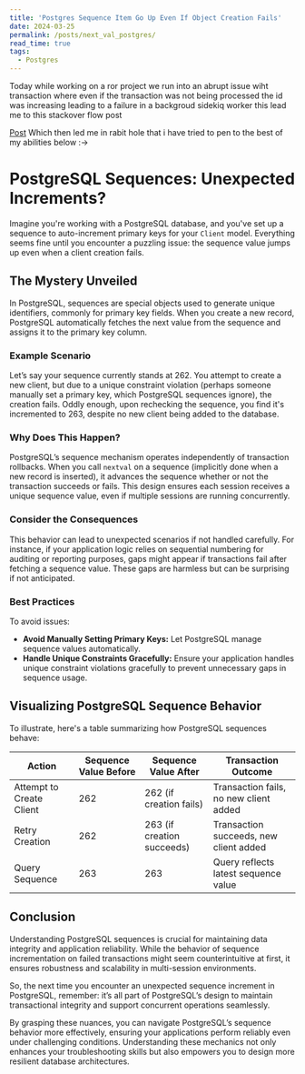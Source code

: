 ```yaml
---
title: 'Postgres Sequence Item Go Up Even If Object Creation Fails'
date: 2024-03-25
permalink: /posts/next_val_postgres/
read_time: true
tags:
  - Postgres
---
```


Today while working  on a ror project we run into an abrupt issue wiht transaction where even if the transaction was not being processed the id was increasing leading to a failure in a backgroud sidekiq worker this lead me to this stackover flow post

[Post](https://stackoverflow.com/questions/50650010/why-does-postgres-sequence-item-go-up-even-if-object-creation-fails)
Which then led me in rabit hole that i have tried to pen to the best of my abilities below :->


# PostgreSQL Sequences: Unexpected Increments?

Imagine you're working with a PostgreSQL database, and you've set up a sequence to auto-increment primary keys for your `Client` model. Everything seems fine until you encounter a puzzling issue: the sequence value jumps up even when a client creation fails.

## The Mystery Unveiled

In PostgreSQL, sequences are special objects used to generate unique identifiers, commonly for primary key fields. When you create a new record, PostgreSQL automatically fetches the next value from the sequence and assigns it to the primary key column.

### Example Scenario

Let’s say your sequence currently stands at 262. You attempt to create a new client, but due to a unique constraint violation (perhaps someone manually set a primary key, which PostgreSQL sequences ignore), the creation fails. Oddly enough, upon rechecking the sequence, you find it's incremented to 263, despite no new client being added to the database.

### Why Does This Happen?

PostgreSQL’s sequence mechanism operates independently of transaction rollbacks. When you call `nextval` on a sequence (implicitly done when a new record is inserted), it advances the sequence whether or not the transaction succeeds or fails. This design ensures each session receives a unique sequence value, even if multiple sessions are running concurrently.

### Consider the Consequences

This behavior can lead to unexpected scenarios if not handled carefully. For instance, if your application logic relies on sequential numbering for auditing or reporting purposes, gaps might appear if transactions fail after fetching a sequence value. These gaps are harmless but can be surprising if not anticipated.

### Best Practices

To avoid issues:
- **Avoid Manually Setting Primary Keys:** Let PostgreSQL manage sequence values automatically.
- **Handle Unique Constraints Gracefully:** Ensure your application handles unique constraint violations gracefully to prevent unnecessary gaps in sequence usage.

## Visualizing PostgreSQL Sequence Behavior

To illustrate, here's a table summarizing how PostgreSQL sequences behave:

| Action                 | Sequence Value Before | Sequence Value After  | Transaction Outcome                 |
|------------------------|-----------------------|-----------------------|-------------------------------------|
| Attempt to Create Client | 262                   | 262 (if creation fails)| Transaction fails, no new client added |
| Retry Creation          | 262                   | 263 (if creation succeeds) | Transaction succeeds, new client added |
| Query Sequence          | 263                   | 263                   | Query reflects latest sequence value |

## Conclusion

Understanding PostgreSQL sequences is crucial for maintaining data integrity and application reliability. While the behavior of sequence incrementation on failed transactions might seem counterintuitive at first, it ensures robustness and scalability in multi-session environments.

So, the next time you encounter an unexpected sequence increment in PostgreSQL, remember: it’s all part of PostgreSQL’s design to maintain transactional integrity and support concurrent operations seamlessly.

By grasping these nuances, you can navigate PostgreSQL’s sequence behavior more effectively, ensuring your applications perform reliably even under challenging conditions. Understanding these mechanics not only enhances your troubleshooting skills but also empowers you to design more resilient database architectures.